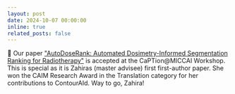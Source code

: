 ```yaml
---
layout: post
date: 2024-10-07 00:00:00
inline: true
related_posts: false
---
```


:scroll: Our paper ["AutoDoseRank: Automated Dosimetry-Informed Segmentation Ranking for Radiotherapy"](https://link.springer.com/content/pdf/10.1007/978-3-031-73376-5_21.pdf?pdf=inline+link) is accepted at the CaPTion@MICCAI Workshop. This is special as it is Zahiras (master advisee) first first-author paper. She won the CAIM Research Award in the Translation category for her contributions to ContourAId. Way to go, Zahira! 